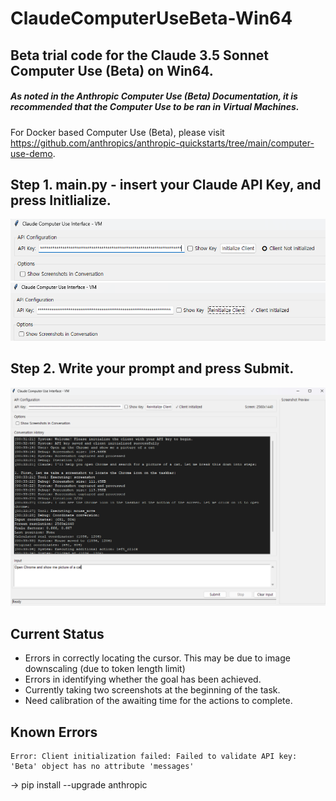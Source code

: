 # ClaudeComputerUseBeta-Win64

## Beta trial code for the Claude 3.5 Sonnet Computer Use (Beta) on Win64.

#####  As noted in the Anthropic Computer Use (Beta) Documentation, it is recommended that the Computer Use to be ran in Virtual Machines. 

For Docker based Computer Use (Beta), please visit https://github.com/anthropics/anthropic-quickstarts/tree/main/computer-use-demo.


## Step 1. main.py - insert your Claude API Key, and press Initlialize.

![Before_initialize](./img/CCMP1.png)
![After_initialize](./img/CCMP1-1.png)

## Step 2. Write your prompt and press Submit.

![Processing](./img/CCMP2.png)


## Current Status

- Errors in correctly locating the cursor. This may be due to image downscaling (due to token length limit)
- Errors in identifying whether the goal has been achieved.
- Currently taking two screenshots at the beginning of the task. 
- Need calibration of the awaiting time for the actions to complete. 

## Known Errors
```
Error: Client initialization failed: Failed to validate API key: 'Beta' object has no attribute 'messages'
```
-> pip install --upgrade anthropic
